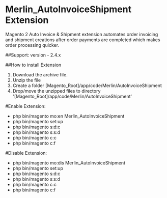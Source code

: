 # Merlin_AutoInvoiceShipment Extension
Magento 2 Auto Invoice & Shipment extension automates order invoicing and shipment creations after order payments are completed which makes order processing quicker.

##Support: 
version - 2.4.x

##How to install Extension

1. Download the archive file.
2. Unzip the file
3. Create a folder [Magento_Root]/app/code/Merlin/AutoInvoiceShipment
4. Drop/move the unzipped files to directory '[Magento_Root]/app/code/Merlin/AutoInvoiceShipment'

#Enable Extension:
- php bin/magento mo:en Merlin_AutoInvoiceShipment
- php bin/magento set:up
- php bin/magento s:d:c
- php bin/magento s:s:d
- php bin/magento c:c  
- php bin/magento c:f

#Disable Extension:
- php bin/magento mo:dis Merlin_AutoInvoiceShipment
- php bin/magento set:up
- php bin/magento s:d:c
- php bin/magento s:s:d
- php bin/magento c:c 
- php bin/magento c:f
